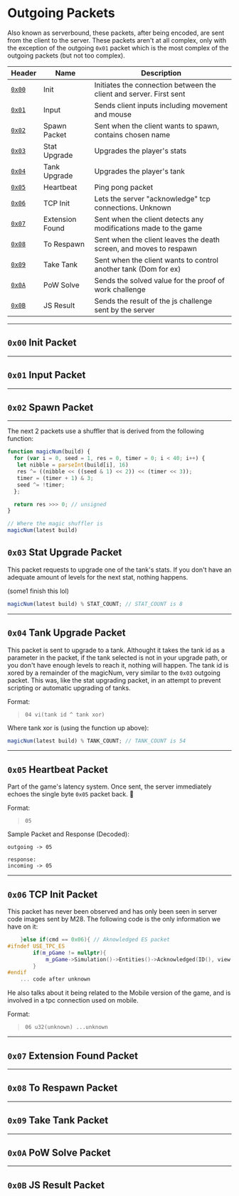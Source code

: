 # **Outgoing Packets**

Also known as serverbound, these packets, after being encoded, are sent from the client to the server. These packets aren't at all complex, only with the exception of the outgoing `0x01` packet which is the most complex of the outgoing packets (but not too complex).

| Header                                              | Name            | Description                                                        |
| --------------------------------------------------- | --------------- | ------------------------------------------------------------------ |
| [`0x00`](./outgoing.md#0x00-init-packet)            | Init            | Initiates the connection between the client and server. First sent |
| [`0x01`](./outgoing.md#0x01-input-packet)           | Input           | Sends client inputs including movement and mouse                   |
| [`0x02`](./outgoing.md#0x02-spawn-packet)           | Spawn Packet    | Sent when the client wants to spawn, contains chosen name          |
| [`0x03`](./outgoing.md#0x03-stat-upgrade-packet)    | Stat Upgrade    | Upgrades the player's stats                                        |
| [`0x04`](./outgoing.md#0x04-tank-upgrade-packet)    | Tank Upgrade    | Upgrades the player's tank                                         |
| [`0x05`](./outgoing.md#0x05-heartbeat-packet)       | Heartbeat       | Ping pong packet                                                   |
| [`0x06`](./outgoing.md#0x06-tcp-init-packet)        | TCP Init        | Lets the server "acknowledge" tcp connections. Unknown             |
| [`0x07`](./outgoing.md#0x07-extension-found-packet) | Extension Found | Sent when the client detects any modifications made to the game    |
| [`0x08`](./outgoing.md#0x08-to-respawn-packet)      | To Respawn      | Sent when the client leaves the death screen, and moves to respawn |
| [`0x09`](./outgoing.md#0x09-take-tank-packet)       | Take Tank       | Sent when the client wants to control another tank (Dom for ex)    |
| [`0x0A`](./outgoing.md#0x0a-pow-solve-packet)       | PoW Solve       | Sends the solved value for the proof of work challenge             |
| [`0x0B`](./outgoing.md#0x0b-js-result-packet)       | JS Result       | Sends the result of the js challenge sent by the server            |

---

## **`0x00` Init Packet**

---

## **`0x01` Input Packet**

---

## **`0x02` Spawn Packet**

---

The next 2 packets use a shuffler that is derived from the following function:

```js
function magicNum(build) {
  for (var i = 0, seed = 1, res = 0, timer = 0; i < 40; i++) {
   let nibble = parseInt(build[i], 16)
   res ^= ((nibble << ((seed & 1) << 2)) << (timer << 3));
   timer = (timer + 1) & 3;
   seed ^= !timer;
  };

  return res >>> 0; // unsigned
}

// Where the magic shuffler is
magicNum(latest build)
```


## **`0x03` Stat Upgrade Packet**

This packet requests to upgrade one of the tank's stats. If you don't have an adequate amount of levels for the next stat, nothing happens.

(some1 finish this lol)

```js
magicNum(latest build) % STAT_COUNT; // STAT_COUNT is 8
```

---

## **`0x04` Tank Upgrade Packet**

This packet is sent to upgrade to a tank. Althought it takes the tank id as a parameter in the packet, if the tank selected is not in your upgrade path, or you don't have enough levels to reach it, nothing will happen. The tank id is xored by a remainder of the magicNum, very similar to the `0x03` outgoing packet. This was, like the stat upgrading packet, in an attempt to prevent scripting or automatic upgrading of tanks.

Format:
> `04 vi(tank id ^ tank xor)`

Where tank xor is (using the function up above):

```js
magicNum(latest build) % TANK_COUNT; // TANK_COUNT is 54
```

---

## **`0x05` Heartbeat Packet**

Part of the game's latency system. Once sent, the server immediately echoes the single byte `0x05` packet back. 🏓

Format:
> `05`

Sample Packet and Response (Decoded):

```
outgoing -> 05

response:
incoming -> 05
```

---

## **`0x06` TCP Init Packet**

This packet has never been observed and has only been seen in server code images sent by M28. The following code is the only information we have on it:
```c++
    }else if(cmd == 0x06){ // Aknowledged ES packet
#ifndef USE_TPC_ES
        if(m_pGame != nullptr){
            m_pGame->Simulation()->Entities()->Acknowledged(ID(), view.NextUint32());
        }
#endif
    ... code after unknown
```

He also talks about it being related to the Mobile version of the game, and is involved in a tpc connection used on mobile.


Format:
> `06 u32(unknown) ...unknown`


---

## **`0x07` Extension Found Packet**

---

## **`0x08` To Respawn Packet**

---

## **`0x09` Take Tank Packet**

---

## **`0x0A` PoW Solve Packet**

---

## **`0x0B` JS Result Packet**

